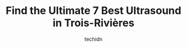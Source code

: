 ---
layout: ampstory
image: https://i0.wp.com/www.auto.or.id/wp-content/uploads/2023/06/imagix-radiology-rc3a9collets-0-trois-rivic3a8res-1686326410.png?resize=640,853
author: techidn
featured: false
description: Trois-Rivières, Quebec, Canada is a haven for Ultrasound enthusiasts, boasting an impressive array of 7 top-notch establishments. Whether youre a seasoned connoisseur or simply curious to 
title: Find the Ultimate 7 Best Ultrasound in Trois-Rivières
cover:
   title: Find the Ultimate 7 Best Ultrasound in Trois-Rivières
   subtitle: AUTO.OR.ID
   background: https://www.auto.or.id/wp-content/uploads/2023/06/imagix-radiology-rc3a9collets-0-trois-rivic3a8res-1686326410.png

pages: 
 - layout: thirds
   top: <h1>#1 Bébévizion</h1>
   bottom: "<p>My wife booked the appointment for the ultrasound. All I had to do was drive her to the appointment.Plenty of parking. Easy to find.We received a warm greeting from Julie</p>"
   background: https://www.auto.or.id/wp-content/uploads/2023/06/imagix-radiology-rc3a9collets-1-trois-rivic3a8res-1686326412.jpeg
   backgroundblur: true
 - layout: thirds
   top: <h1>#2 Walmart</h1>
   bottom: "<p>300 Rue Barkoff, Trois-Rivières, QC G8T 2A3, Canada</p>"
   background: https://www.auto.or.id/wp-content/uploads/2023/06/imagix-radiology-rc3a9collets-2-trois-rivic3a8res-1686326413.jpeg
   cta:
      link: https://www.auto.or.id/find-the-ultimate-7-best-ultrasound-in-trois-rivieres/
      text: Find the Ultimate 7 Best Ultrasound in Trois-Rivières
 - layout: thirds
   top: <h1>#3 Radiologie Dix30</h1>
   bottom: "<p>9090 Boul. Leduc #190, Brossard, Quebec J4Y 0E9, Canada</p>"
   background: https://images.unsplash.com/photo-1586428268816-ca0069c110c5?ixlib=rb-4.0.3&ixid=MnwxMjA3fDB8MHxwaG90by1wYWdlfHx8fGVufDB8fHx8&auto=format&fit=crop&w=640&h=853&q=80
   cta:
      link: https://www.auto.or.id/find-the-ultimate-7-best-ultrasound-in-trois-rivieres/
      text: Find the Ultimate 7 Best Ultrasound in Trois-Rivières
 - layout: thirds
   top: <h1>#4 UC Baby 3D Ultrasound</h1>
   bottom: "<p>2789 Ch Ste-Foy, Québec, QC G1V 1V9, Canada</p>"
   background: https://images.unsplash.com/photo-1474015977340-64a93f54a9f5?ixlib=rb-4.0.3&ixid=MnwxMjA3fDB8MHxwaG90by1wYWdlfHx8fGVufDB8fHx8&auto=format&fit=crop&w=640&h=853&q=80
   cta:
      link: https://www.auto.or.id/find-the-ultimate-7-best-ultrasound-in-trois-rivieres/
      text: Find the Ultimate 7 Best Ultrasound in Trois-Rivières
 - layout: thirds
   top: <h1>#5 Radimed - West-Island</h1>
   bottom: "<p>215 Frobisher Ave, Pointe-Claire, Quebec H9R 4R9, Canada</p>"
   background: https://images.unsplash.com/photo-1639927671345-157606d5ac2e?ixlib=rb-4.0.3&ixid=MnwxMjA3fDB8MHxwaG90by1wYWdlfHx8fGVufDB8fHx8&auto=format&fit=crop&w=640&h=853&q=80
   cta:
      link: https://www.auto.or.id/find-the-ultimate-7-best-ultrasound-in-trois-rivieres/
      text: Find the Ultimate 7 Best Ultrasound in Trois-Rivières
 - layout: thirds
   top: <h1>#6 Cégep de Trois-Rivières</h1>
   bottom: "<p>Pavillon des Sciences, 3500 Rue de Courval, Trois-Rivières, QC G8Z 1T2, Canada</p>"
   background: https://images.unsplash.com/photo-1639927665333-f658d65ef32a?ixlib=rb-4.0.3&ixid=MnwxMjA3fDB8MHxwaG90by1wYWdlfHx8fGVufDB8fHx8&auto=format&fit=crop&w=640&h=853&q=80
   cta:
      link: https://www.auto.or.id/find-the-ultimate-7-best-ultrasound-in-trois-rivieres/
      text: Find the Ultimate 7 Best Ultrasound in Trois-Rivières
 - layout: thirds
   top: <h1>#7 Radiologie Trois-Rivières (R3R)</h1>
   bottom: "<p>1785 Bd du Carmel #106, Trois-Rivières, QC G8Z 3R8, Canada</p>"
   background: https://images.unsplash.com/photo-1594420307681-9abf0349f8e2?ixlib=rb-4.0.3&ixid=MnwxMjA3fDB8MHxwaG90by1wYWdlfHx8fGVufDB8fHx8&auto=format&fit=crop&w=640&h=853&q=80
   cta:
      link: https://www.auto.or.id/find-the-ultimate-7-best-ultrasound-in-trois-rivieres/
      text: Find the Ultimate 7 Best Ultrasound in Trois-Rivières
 - layout: thirds
   middle: Continue reading...
   background: https://images.unsplash.com/photo-1627108258868-c2834cb1f250?ixlib=rb-4.0.3&ixid=MnwxMjA3fDB8MHxwaG90by1wYWdlfHx8fGVufDB8fHx8&auto=format&fit=crop&w=640&h=853&q=80
   cta:
      link: https://www.auto.or.id/find-the-ultimate-7-best-ultrasound-in-trois-rivieres/
      text: Find the Ultimate 7 Best Ultrasound in Trois-Rivières

---